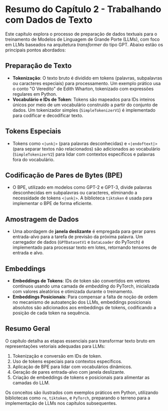 # Resumo do Capítulo 2 - Trabalhando com Dados de Texto

Este capítulo explora o processo de preparação de dados textuais para o treinamento de Modelos de Linguagem de Grande Porte (LLMs), com foco em LLMs baseados na arquitetura _transformer_ do tipo GPT. Abaixo estão os principais pontos abordados:

## Preparação de Texto
- **Tokenização**: O texto bruto é dividido em tokens (palavras, subpalavras ou caracteres especiais) para processamento. Um exemplo prático usa o conto "O Veredito" de Edith Wharton, tokenizado com expressões regulares em Python.
- **Vocabulário e IDs de Token**: Tokens são mapeados para IDs inteiros únicos por meio de um vocabulário construído a partir do conjunto de dados. Um tokenizador simples (`SimpleTokenizerV1`) é implementado para codificar e decodificar texto.

## Tokens Especiais
- Tokens como `<|unk|>` (para palavras desconhecidas) e `<|endoftext|>` (para separar textos não relacionados) são adicionados ao vocabulário (`SimpleTokenizerV2`) para lidar com contextos específicos e palavras fora do vocabulário.

## Codificação de Pares de Bytes (BPE)
- O BPE, utilizado em modelos como GPT-2 e GPT-3, divide palavras desconhecidas em subpalavras ou caracteres, eliminando a necessidade de tokens `<|unk|>`. A biblioteca `tiktoken` é usada para implementar o BPE de forma eficiente.

## Amostragem de Dados
- Uma abordagem de **janela deslizante** é empregada para gerar pares entrada-alvo para a tarefa de previsão da próxima palavra. Um carregador de dados (`GPTDatasetV1` e `DataLoader` do PyTorch) é implementado para processar texto em lotes, retornando tensores de entrada e alvo.

## Embeddings
- **Embeddings de Tokens**: IDs de token são convertidos em vetores contínuos usando uma camada de _embedding_ do PyTorch, inicializada com valores aleatórios e otimizada durante o treinamento.
- **Embeddings Posicionais**: Para compensar a falta de noção de ordem no mecanismo de autoatenção dos LLMs, embeddings posicionais absolutos são adicionados aos embeddings de tokens, codificando a posição de cada token na sequência.

## Resumo Geral
O capítulo detalha as etapas essenciais para transformar texto bruto em representações vetoriais adequadas para LLMs:
1. Tokenização e conversão em IDs de token.
2. Uso de tokens especiais para contextos específicos.
3. Aplicação de BPE para lidar com vocabulários dinâmicos.
4. Geração de pares entrada-alvo com janela deslizante.
5. Criação de embeddings de tokens e posicionais para alimentar as camadas do LLM.

Os conceitos são ilustrados com exemplos práticos em Python, utilizando bibliotecas como `re`, `tiktoken`, e `PyTorch`, preparando o terreno para a implementação de LLMs nos capítulos subsequentes.